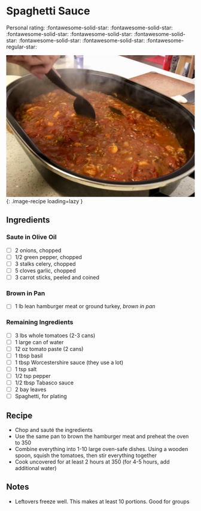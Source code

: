 # Spaghetti Sauce

<!-- {cts} rating=4; (User can specify rating on scale of 1-5) -->

Personal rating: :fontawesome-solid-star: :fontawesome-solid-star: :fontawesome-solid-star: :fontawesome-solid-star: :fontawesome-solid-star: :fontawesome-solid-star: :fontawesome-solid-star: :fontawesome-regular-star:

<!-- {cte} -->

<!-- {cts} name_image=spaghetti_sauce.jpg; (User can specify image name) -->

![spaghetti_sauce.jpg](./spaghetti_sauce.jpg){: .image-recipe loading=lazy }

<!-- {cte} -->

## Ingredients

### Saute in Olive Oil

- [ ] 2 onions, chopped
- [ ] 1/2 green pepper, chopped
- [ ] 3 stalks celery, chopped
- [ ] 5 cloves garlic, chopped
- [ ] 3 carrot sticks, peeled and coined

### Brown in Pan

- [ ] 1 lb lean hamburger meat or ground turkey, *brown in pan*

### Remaining Ingredients

- [ ] 3 lbs whole tomatoes (2-3 cans)
- [ ] 1 large can of water
- [ ] 12 oz tomato paste (2 cans)
- [ ] 1 tbsp basil
- [ ] 1 tbsp Worcestershire sauce (they use a lot)
- [ ] 1 tsp salt
- [ ] 1/2 tsp pepper
- [ ] 1/2 tbsp Tabasco sauce
- [ ] 2 bay leaves
- [ ] Spaghetti, for plating

## Recipe

- Chop and sauté the ingredients
- Use the same pan to brown the hamburger meat and preheat the oven to 350
- Combine everything into 1-10 large oven-safe dishes. Using a wooden spoon, squish the tomatoes, then stir everything together
- Cook uncovered for at least 2 hours at 350 (for 4-5 hours, add additional water)

## Notes

- Leftovers freeze well. This makes at least 10 portions. Good for groups
